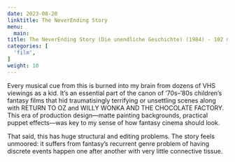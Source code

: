 ```yaml
---
date: 2023-08-20
linktitle: The NeverEnding Story
menu:
  main:
title: The NeverEnding Story (Die unendliche Geschichte) (1984) - 102 mins
categories: [
  'film',
]
weight: 10
---
```


Every musical cue from this is burned into my brain from dozens of VHS viewings as a kid. It’s an essential part of the canon of ‘70s–’80s children’s fantasy films that hid traumatisingly terrifying or unsettling scenes along with RETURN TO OZ and WILLY WONKA AND THE CHOCOLATE FACTORY. This era of production design—matte painting backgrounds, practical puppet effects—was key to my sense of how fantasy cinema should look.

That said, this has huge structural and editing problems. The story feels unmoored: it suffers from fantasy’s recurrent genre problem of having discrete events happen one after another with very little connective tissue. 

